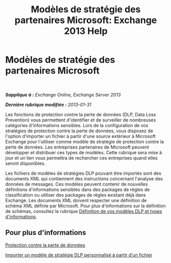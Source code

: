 ﻿---
title: 'Modèles de stratégie des partenaires Microsoft: Exchange 2013 Help'
TOCTitle: Modèles de stratégie des partenaires Microsoft
ms:assetid: 0f95336e-b3ef-4041-9604-adf7b0b335fe
ms:mtpsurl: https://technet.microsoft.com/fr-fr/library/JJ619284(v=EXCHG.150)
ms:contentKeyID: 50477511
ms.date: 04/24/2018
mtps_version: v=EXCHG.150
ms.translationtype: HT
---

# Modèles de stratégie des partenaires Microsoft

 

_**Sapplique à :** Exchange Online, Exchange Server 2013_

_**Dernière rubrique modifiée :** 2013-01-31_

Les fonctions de protection contre la perte de données (DLP, Data Loss Prevention) vous permettent d'identifier et de surveiller de nombreuses catégories d'informations sensibles. Lors de la configuration de vos stratégies de protection contre la perte de données, vous disposez de l'option d'importer un fichier à partir d'une source extérieur à Microsoft Exchange pour l'utiliser comme modèle de stratégie de protection contre la perte de données. Les entreprises partenaires de Microsoft peuvent développer et distribuer ces types de modèles. Cette rubrique sera mise à jour et un lien vous permettra de rechercher ces entreprises quand elles seront disponibles.

Les fichiers de modèles de stratégies DLP pouvant être importés sont des documents XML qui contiennent des instructions concernant l'analyse des données de messages. Ces modèles peuvent contenir de nouvelles définitions d'informations sensibles dans des packages de règles de classification ou utiliser des packages de règles existant déjà dans Exchange. Les documents XML doivent respecter une définition de schéma XML définie par Microsoft. Pour plus d'informations sur la définition de schémas, consultez la rubrique [Définition de vos modèles DLP et types d'informations](define-your-own-dlp-templates-and-information-types-exchange-2013-help.md).

## Pour plus d'informations

[Protection contre la perte de données](https://docs.microsoft.com/fr-fr/exchange/security-and-compliance/data-loss-prevention/data-loss-prevention)

[Importer un modèle de stratégie DLP personnalisé à partir d’un fichier](import-a-custom-dlp-policy-template-from-a-file-exchange-2013-help.md)

